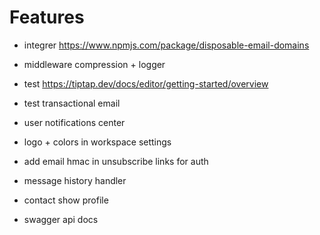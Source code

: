 # Features

- integrer https://www.npmjs.com/package/disposable-email-domains
- middleware compression + logger
- test https://tiptap.dev/docs/editor/getting-started/overview

- test transactional email
- user notifications center
- logo + colors in workspace settings
- add email hmac in unsubscribe links for auth
- message history handler
- contact show profile
- swagger api docs
